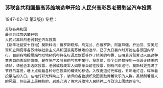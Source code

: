 ### 苏联各共和国最高苏维埃选举开始  人民兴高彩烈老弱剩坐汽车投票

1947-02-12
第3版()
专栏：

    苏联各共和国
    最高苏维埃选举开始
    人民兴高彩烈老弱剩坐汽车投票
    【新华社延安十日电】莫斯科讯：俄罗斯联邦、乌克兰、白俄罗斯、阿塞拜疆，乔治亚、亚美尼亚和立陶宛等各苏维埃社会主义共和国最高苏维埃的选举，已于九日晨六时开始在各该国内举行。目前各地投票站均以地毡帆布鲜花标语及旗帜等作了精美的布置，反映着苏联劳动人民这种意志自由表现的盛举，是在庄严及节日的气氛中举行。投票前，每个公民都接到一张设计精美的请帖，请他去本选区投票，老弱或残废军人如愿亲自前往投票，则有汽车送行。莫斯科更充满了节日的喜悦，墙上点缀着各种号召投票的精致的标语。入夜街道灯光辉煌，五彩电灯泡，辉照着投票站的入口，在电灯彩光辉映之下，装饰的各色旗帜及图画鼓舞着欢乐的人群，虽然刮着侵人的风霜，但街道上是拥挤的，到处充满了伟大苏维埃人民精神上与政治上团结的空气。
